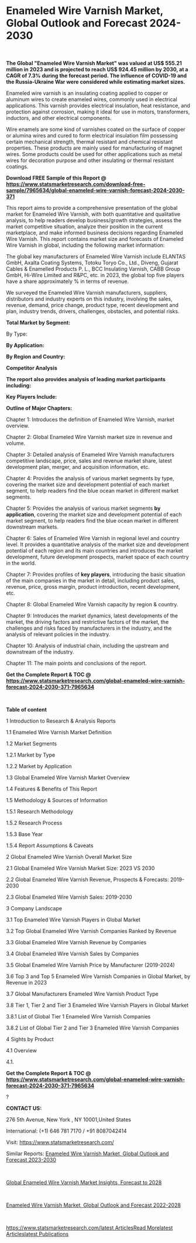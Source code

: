 <h1>Enameled Wire Varnish Market, Global Outlook and Forecast 2024-2030</h1><br/><p><strong>The Global "Enameled Wire Varnish Market" was valued at US$ 555.21 million in 2023 and is projected to reach US$ 924.45 million by 2030, at a <strong>CAGR</strong> of 7.3% during the forecast period. The influence of COVID-19 and the Russia-Ukraine War were considered while estimating market sizes.</strong></p>
 
 
 
 <p>Enameled wire varnish is an insulating coating applied to copper or aluminum wires to create enameled wires, commonly used in electrical applications. This varnish provides electrical insulation, heat resistance, and protection against corrosion, making it ideal for use in motors, transformers, inductors, and other electrical components.</p>
 
 
 
 <p>Wire enamels are some kind of varnishes coated on the surface of copper or alumina wires and cured to form electrical insulation film possessing certain mechanical strength, thermal resistant and chemical resistant properties. These products are mainly used for manufacturing of magnet wires. Some products could be used for other applications such as metal wires for decoration purpose and other insulating or thermal resistant coatings.</p>
 
 
 
 <p><strong>Download FREE Sample of this Report @ <a href="https://www.statsmarketresearch.com/download-free-sample/7965634/global-enameled-wire-varnish-forecast-2024-2030-371">https://www.statsmarketresearch.com/download-free-sample/7965634/global-enameled-wire-varnish-forecast-2024-2030-371</a></strong></p>
 
 
 
 <p>This report aims to provide a comprehensive presentation of the global market for Enameled Wire Varnish, with both quantitative and qualitative analysis, to help readers develop business/growth strategies, assess the market competitive situation, analyze their position in the current marketplace, and make informed business decisions regarding Enameled Wire Varnish. This report contains market size and forecasts of Enameled Wire Varnish in global, including the following market information:</p>
 
 
 
 <p>The global key manufacturers of Enameled Wire Varnish include ELANTAS GmbH, Axalta Coating Systems, Totoku Toryo Co., Ltd., Diveng, Gujarat Cables & Enamelled Products P. L., BCC Insulating Varnish, CABB Group GmbH, Hi-Wire Limited and R&PC, etc. in 2023, the global top five players have a share approximately % in terms of revenue.</p>
 
 
 
 <p>We surveyed the Enameled Wire Varnish manufacturers, suppliers, distributors and industry experts on this industry, involving the sales, revenue, demand, price change, product type, recent development and plan, industry trends, drivers, challenges, obstacles, and potential risks.</p>
 
 
 
 <p><strong>Total Market by Segment:</strong></p>
 
 
 
 <p>By Type:</p>
 
 
 
 <p><strong><strong>By Application</strong>:</strong></p>
 
 
 
 <p><strong>By Region and Country:</strong></p>
 
 
 
 <p><strong>Competitor Analysis</strong></p>
 
 
 
 <p><strong>The report also provides analysis of leading market participants including:</strong></p>
 
 
 
 <p><strong><strong>Key Players</strong> Include:</strong></p>
 
 
 
 <p><strong>Outline of Major Chapters:</strong></p>
 
 
 
 <p>Chapter 1: Introduces the definition of Enameled Wire Varnish, market overview.</p>
 
 
 
 <p>Chapter 2: Global Enameled Wire Varnish market size in revenue and volume.</p>
 
 
 
 <p>Chapter 3: Detailed analysis of Enameled Wire Varnish manufacturers competitive landscape, price, sales and revenue market share, latest development plan, merger, and acquisition information, etc.</p>
 
 
 
 <p>Chapter 4: Provides the analysis of various market segments by type, covering the market size and development potential of each market segment, to help readers find the blue ocean market in different market segments.</p>
 
 
 
 <p>Chapter 5: Provides the analysis of various market segments <strong>by application</strong>, covering the market size and development potential of each market segment, to help readers find the blue ocean market in different downstream markets.</p>
 
 
 
 <p>Chapter 6: Sales of Enameled Wire Varnish in regional level and country level. It provides a quantitative analysis of the market size and development potential of each region and its main countries and introduces the market development, future development prospects, market space of each country in the world.</p>
 
 
 
 <p>Chapter 7: Provides profiles of <strong>key players</strong>, introducing the basic situation of the main companies in the market in detail, including product sales, revenue, price, gross margin, product introduction, recent development, etc.</p>
 
 
 
 <p>Chapter 8: Global Enameled Wire Varnish capacity by region & country.</p>
 
 
 
 <p>Chapter 9: Introduces the market dynamics, latest developments of the market, the driving factors and restrictive factors of the market, the challenges and risks faced by manufacturers in the industry, and the analysis of relevant policies in the industry.</p>
 
 
 
 <p>Chapter 10: Analysis of industrial chain, including the upstream and downstream of the industry.</p>
 
 
 
 <p>Chapter 11: The main points and conclusions of the report.</p>
 
 
 
 <div><b>Get the Complete Report & TOC @ <a href="https://www.statsmarketresearch.com/global-enameled-wire-varnish-forecast-2024-2030-371-7965634">https://www.statsmarketresearch.com/global-enameled-wire-varnish-forecast-2024-2030-371-7965634</a></b></div>
 
 
 
 <p><br />
 
 <b>Table of content</b></p>
 
 
 
 <p>1 Introduction to Research & Analysis Reports<br />
 
 1.1 Enameled Wire Varnish Market Definition<br />
 
 1.2 Market Segments<br />
 
 1.2.1 Market by Type<br />
 
 1.2.2 Market by Application<br />
 
 1.3 Global Enameled Wire Varnish Market Overview<br />
 
 1.4 Features & Benefits of This Report<br />
 
 1.5 Methodology & Sources of Information<br />
 
 1.5.1 Research Methodology<br />
 
 1.5.2 Research Process<br />
 
 1.5.3 Base Year<br />
 
 1.5.4 Report Assumptions & Caveats<br />
 
 2 Global Enameled Wire Varnish Overall Market Size<br />
 
 2.1 Global Enameled Wire Varnish Market Size: 2023 VS 2030<br />
 
 2.2 Global Enameled Wire Varnish Revenue, Prospects & Forecasts: 2019-2030<br />
 
 2.3 Global Enameled Wire Varnish Sales: 2019-2030<br />
 
 3 Company Landscape<br />
 
 3.1 Top Enameled Wire Varnish Players in Global Market<br />
 
 3.2 Top Global Enameled Wire Varnish Companies Ranked by Revenue<br />
 
 3.3 Global Enameled Wire Varnish Revenue by Companies<br />
 
 3.4 Global Enameled Wire Varnish Sales by Companies<br />
 
 3.5 Global Enameled Wire Varnish Price by Manufacturer (2019-2024)<br />
 
 3.6 Top 3 and Top 5 Enameled Wire Varnish Companies in Global Market, by Revenue in 2023<br />
 
 3.7 Global Manufacturers Enameled Wire Varnish Product Type<br />
 
 3.8 Tier 1, Tier 2 and Tier 3 Enameled Wire Varnish Players in Global Market<br />
 
 3.8.1 List of Global Tier 1 Enameled Wire Varnish Companies<br />
 
 3.8.2 List of Global Tier 2 and Tier 3 Enameled Wire Varnish Companies<br />
 
 4 Sights by Product<br />
 
 4.1 Overview<br />
 
 4.1.</p>
 
 
 
 <div><b>Get the Complete Report & TOC @ <a href="https://www.statsmarketresearch.com/global-enameled-wire-varnish-forecast-2024-2030-371-7965634">https://www.statsmarketresearch.com/global-enameled-wire-varnish-forecast-2024-2030-371-7965634</a></b></div>
 
 
 
 <p>? </p>
 
 
 
 <p><b>CONTACT US:</b><br />
 
 276 5th Avenue, New York , NY 10001,United States<br />
 
 International: (+1) 646 781 7170 / +91 8087042414<br />
 
 Visit: <a href="https://www.statsmarketresearch.com/">https://www.statsmarketresearch.com/</a><br />
 
 Similar Reports: <a href="https://www.statsmarketresearch.com/global-enameled-wire-varnish-forecast-2024-2030-371-7965634">Enameled Wire Varnish Market, Global Outlook and Forecast 2023-2030</a><br />
 
 <br />
 
 <a href="https://www.statsmarketresearch.com/global-enameled-wire-varnish-forecast-2024-2030-371-7965634">Global Enameled Wire Varnish Market Insights, Forecast to 2028</a><br />
 
 <br />
 
 <a href="https://www.statsmarketresearch.com/global-enameled-wire-varnish-forecast-2024-2030-371-7965634">Enameled Wire Varnish Market, Global Outlook and Forecast 2022-2028</a><br />
 
 <br />
 
 <a href="https://gyeongbokgung.com">https://www.statsmarketresearch.com/</a><a href="https://hallyeomaritime.com">latest Articles</a><a href="https://jingwansa.com">Read More</a><a href="https://nguoiviet.jp/">latest Articles</a><a href="https://www.intelmarketresearch.com/">latest Publications</a></p>